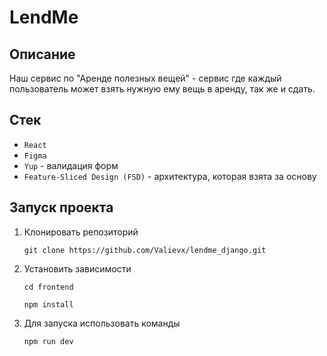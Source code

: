 # LendMe

## Описание

Наш сервис по "Аренде полезных вещей" - сервис где каждый пользователь может взять нужную ему вещь в аренду, так же и сдать.

## Стек

- `React`
- `Figma`
- `Yup` - валидация форм
- `Feature-Sliced Design (FSD)` - архитектура, которая взята за основу

## Запуск проекта

1. Клонировать репозиторий

   `git clone https://github.com/Valievx/lendme_django.git`

2. Установить зависимости

   `cd frontend`

   `npm install`

3. Для запуска использовать команды

   `npm run dev`
